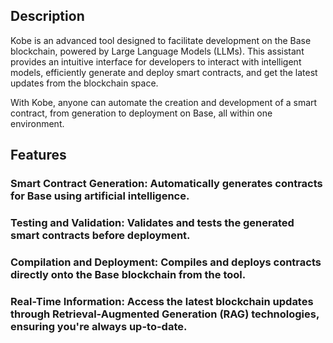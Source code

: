 ## Description

Kobe is an advanced tool designed to facilitate development on the Base blockchain, powered by Large Language Models (LLMs). This assistant provides an intuitive interface for developers to interact with intelligent models, efficiently generate and deploy smart contracts, and get the latest updates from the blockchain space.

With Kobe, anyone can automate the creation and development of a smart contract, from generation to deployment on Base, all within one environment.

## Features

### Smart Contract Generation: Automatically generates contracts for Base using artificial intelligence.
### Testing and Validation: Validates and tests the generated smart contracts before deployment.
### Compilation and Deployment: Compiles and deploys contracts directly onto the Base blockchain from the tool.
### Real-Time Information: Access the latest blockchain updates through Retrieval-Augmented Generation (RAG) technologies, ensuring you're always up-to-date.
